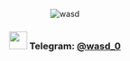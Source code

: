 <div align="center"> 
  
  ![wasd](https://github.com/wasd0/wasd0/assets/84603952/5416e4bb-ec79-4c75-9ba1-e831fd51aa8d)

### <img src="https://github.com/wasd0/wasd0/assets/84603952/a7935a37-a464-452d-bb57-0c3256765dfe" width="32" height="32"/> Telegram: [@wasd_0](https://t.me/wasd_0)


</div>
